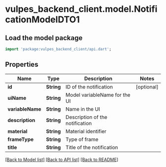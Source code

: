# vulpes_backend_client.model.NotificationModelDTO1

## Load the model package
```dart
import 'package:vulpes_backend_client/api.dart';
```

## Properties
Name | Type | Description | Notes
------------ | ------------- | ------------- | -------------
**id** | **String** | ID of the notification | [optional] 
**uiName** | **String** | Model variableName for the UI | 
**variableName** | **String** | Name in the UI | 
**description** | **String** | Description of the notification | 
**material** | **String** | Material identifier | 
**frameType** | **String** | Type of frame | 
**title** | **String** | Title of the notification | 

[[Back to Model list]](../README.md#documentation-for-models) [[Back to API list]](../README.md#documentation-for-api-endpoints) [[Back to README]](../README.md)


